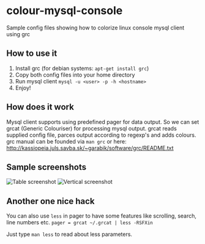 colour-mysql-console
====================
Sample config files showing how to colorize linux console mysql client using grc

How to use it
-------------
1. Install grc (for debian systems: `apt-get install grc`)
2. Copy both config files into your home directory
3. Run mysql client `mysql -u <user> -p -h <hostname>`
4. Enjoy!

How does it work
----------------
Mysql client supports using predefined pager for data output.
So we can set grcat (Generic Colouriser) for processing mysql output.
grcat reads supplied config file, parces output according to regexp's and adds colours.
grc manual can be founded via `man grc` or here: http://kassiopeia.juls.savba.sk/~garabik/software/grc/README.txt

Sample screenshots
------------------

![Table screenshot](https://raw.github.com/nitso/colour-mysql-console/master/Screen_table.png)
![Vertical screenshot](https://raw.github.com/nitso/colour-mysql-console/master/Screen_G.png)

Another one nice hack
---------------------
You can also use `less` in pager to have some features like scrolling, search, line numbers etc.
`pager = grcat ~/.grcat | less -RSFXin`

Just type `man less` to read about less parameters.

